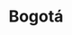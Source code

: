 ---
title: Bogotá
menu:
  main:
    parent: departamentos
type: departamentos
layout: single
image: /images/regiones/departamentos/bogota.jpg
bgImage: /images/regiones/departamentos/banner-narino.png
especies_registradas: 10317
especies_continentales: 9990
especies_marinas: 284
observaciones_continentales: 626363
observaciones_marinos: 14242
---